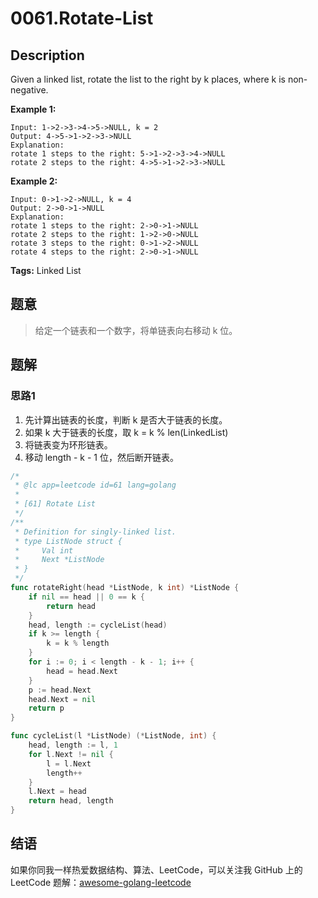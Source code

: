 # 0061.Rotate-List

## Description

Given a linked list, rotate the list to the right by k places, where k is non-negative.

**Example 1:**

```text
Input: 1->2->3->4->5->NULL, k = 2
Output: 4->5->1->2->3->NULL
Explanation:
rotate 1 steps to the right: 5->1->2->3->4->NULL
rotate 2 steps to the right: 4->5->1->2->3->NULL
```

**Example 2:**

```text
Input: 0->1->2->NULL, k = 4
Output: 2->0->1->NULL
Explanation:
rotate 1 steps to the right: 2->0->1->NULL
rotate 2 steps to the right: 1->2->0->NULL
rotate 3 steps to the right: 0->1->2->NULL
rotate 4 steps to the right: 2->0->1->NULL
```

**Tags:** Linked List

## 题意

> 给定一个链表和一个数字，将单链表向右移动 k 位。

## 题解

### 思路1

1. 先计算出链表的长度，判断 k 是否大于链表的长度。
2. 如果 k 大于链表的长度，取 k = k % len\(LinkedList\)
3. 将链表变为环形链表。
4. 移动 length - k - 1 位，然后断开链表。

```go
/*
 * @lc app=leetcode id=61 lang=golang
 *
 * [61] Rotate List
 */
/**
 * Definition for singly-linked list.
 * type ListNode struct {
 *     Val int
 *     Next *ListNode
 * }
 */
func rotateRight(head *ListNode, k int) *ListNode {
    if nil == head || 0 == k {
        return head
    }
    head, length := cycleList(head)
    if k >= length {
        k = k % length
    }
    for i := 0; i < length - k - 1; i++ {
        head = head.Next
    }
    p := head.Next
    head.Next = nil
    return p
}

func cycleList(l *ListNode) (*ListNode, int) {
    head, length := l, 1
    for l.Next != nil {
        l = l.Next
        length++
    }
    l.Next = head
    return head, length
}
```

## 结语

如果你同我一样热爱数据结构、算法、LeetCode，可以关注我 GitHub 上的 LeetCode 题解：[awesome-golang-leetcode](https://github.com/kylesliu/awesome-golang-algorithm)


